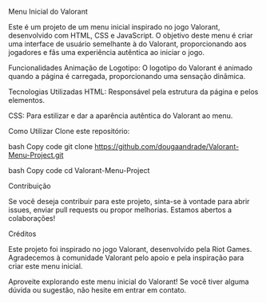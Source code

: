 Menu Inicial do Valorant

Este é um projeto de um menu inicial inspirado no jogo Valorant, desenvolvido com HTML, CSS e JavaScript. O objetivo deste menu é criar uma interface de usuário semelhante à do Valorant, proporcionando aos jogadores e fãs uma experiência autêntica ao iniciar o jogo.

Funcionalidades
Animação de Logotipo: O logotipo do Valorant é animado quando a página é carregada, proporcionando uma sensação dinâmica.

Tecnologias Utilizadas
HTML: Responsável pela estrutura da página e pelos elementos.

CSS: Para estilizar e dar a aparência autêntica do Valorant ao menu.

Como Utilizar
Clone este repositório:

bash
Copy code
git clone https://github.com/dougaandrade/Valorant-Menu-Project.git

bash
Copy code
cd Valorant-Menu-Project

Contribuição

Se você deseja contribuir para este projeto, sinta-se à vontade para abrir issues, enviar pull requests ou propor melhorias. Estamos abertos a colaborações!

Créditos

Este projeto foi inspirado no jogo Valorant, desenvolvido pela Riot Games. Agradecemos à comunidade Valorant pelo apoio e pela inspiração para criar este menu inicial.

Aproveite explorando este menu inicial do Valorant! Se você tiver alguma dúvida ou sugestão, não hesite em entrar em contato.
